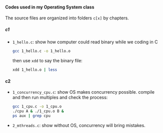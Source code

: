 #### Codes used in my Operating System class

The source files are organized into folders `c[x]` by chapters.

##### c1
+ `1_hello.c`: show how computer could read binary while we coding in C
  ```bash
  gcc 1_hello.c -o 1_hello.o
  ```
  then use `xdd` to say the binary file:
  ```bash
  xdd 1_hello.o | less
  ```

#### c2
+ `1_concurrency_cpu.c`: show OS makes concurrency possible.
    compile and then run multiples and check the process:
    ```bash
    gcc 1_cpu.c -o 1_cpu.o
    ./cpu A & ./1_cpu.o B &
    ps aux | grep cpu
    ```
+ `2_mthreads.c`: show without OS, concurrency will bring mistakes.

